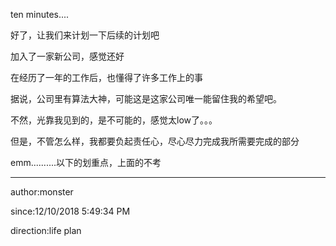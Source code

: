 
ten minutes....

好了，让我们来计划一下后续的计划吧

加入了一家新公司，感觉还好  

在经历了一年的工作后，也懂得了许多工作上的事

据说，公司里有算法大神，可能这是这家公司唯一能留住我的希望吧。

不然，光靠我见到的，是不可能的，感觉太low了。。。

但是，不管怎么样，我都要负起责任心，尽心尽力完成我所需要完成的部分

emm..........以下的划重点，上面的不考



----------
author:monster

since:12/10/2018 5:49:34 PM 

direction:life plan